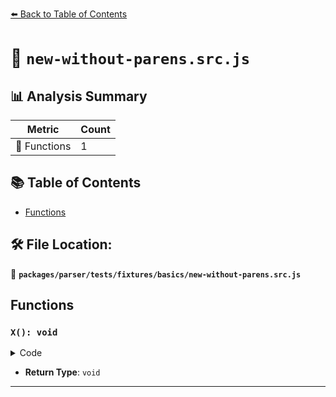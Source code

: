 [⬅️ Back to Table of Contents](../../../../../index.md)

# 📄 `new-without-parens.src.js`

## 📊 Analysis Summary

| Metric | Count |
|--------|-------|
| 🔧 Functions | 1 |

## 📚 Table of Contents

- [Functions](#functions)

## 🛠️ File Location:
📂 **`packages/parser/tests/fixtures/basics/new-without-parens.src.js`**

## Functions

### `X(): void`

<details><summary>Code</summary>

```ts
function X() {}
```
</details>

- **Return Type**: `void`

---